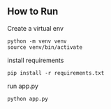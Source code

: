 ## How to Run
Create a virtual env
```
python -m venv venv
source venv/bin/activate
```

install requirements
```
pip install -r requirements.txt
```

run app.py
```
python app.py
```
